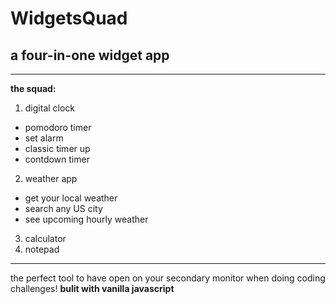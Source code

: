 # WidgetsQuad 
## a four-in-one widget app
---
**the squad:**
1. digital clock
* pomodoro timer
* set alarm
* classic timer up 
* contdown timer 
2. weather app 
* get your local weather
* search any US city
* see upcoming hourly weather
3. calculator 
4. notepad
---
the perfect tool to have open on your secondary monitor when doing coding challenges! **bulit with vanilla javascript** 